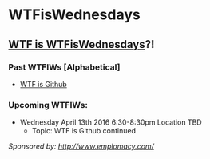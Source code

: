 # WTFisWednesdays
## [WTF is WTFisWednesdays](https://github.com/jenreiher/wtfiswednesdays/blob/master/wtfiswtfiswednesdays.md)?!

### Past WTFIWs [Alphabetical]

* [WTF is Github](https://github.com/jenreiher/wtfiswednesdays/blob/master/wtfisgithub.md)

### Upcoming WTFIWs:
* Wednesday April 13th 2016 6:30-8:30pm Location TBD
    * Topic: WTF is Github continued

_Sponsored by: http://www.emplomacy.com/_
